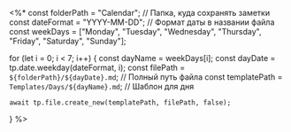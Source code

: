 <%*
const folderPath = "Calendar"; // Папка, куда сохранять заметки
const dateFormat = "YYYY-MM-DD"; // Формат даты в названии файла
const weekDays = ["Monday", "Tuesday", "Wednesday", "Thursday", "Friday", "Saturday", "Sunday"];

for (let i = 0; i < 7; i++) {
    const dayName = weekDays[i];
    const dayDate = tp.date.weekday(dateFormat, i);
    const filePath = `${folderPath}/${dayDate}.md`; // Полный путь файла
    const templatePath = `Templates/Days/${dayName}.md`; // Шаблон для дня

    await tp.file.create_new(templatePath, filePath, false);
}
%>

